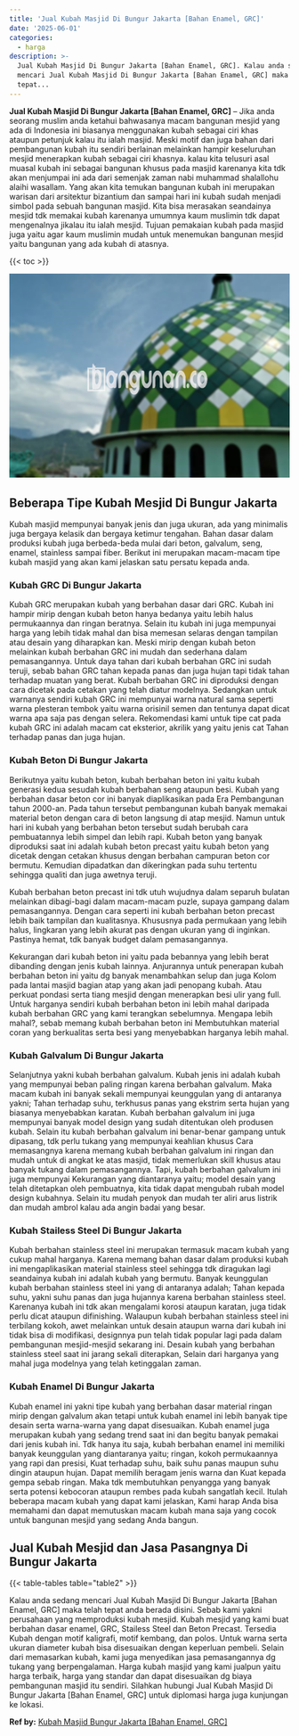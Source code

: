 ```yaml
---
title: 'Jual Kubah Masjid Di Bungur Jakarta [Bahan Enamel, GRC]'
date: '2025-06-01'
categories:
  - harga
description: >-
  Jual Kubah Masjid Di Bungur Jakarta [Bahan Enamel, GRC]. Kalau anda sedang
  mencari Jual Kubah Masjid Di Bungur Jakarta [Bahan Enamel, GRC] maka telah
  tepat...
---
```


**Jual Kubah Masjid Di Bungur Jakarta \[Bahan Enamel, GRC\]** – Jika anda seorang muslim anda ketahui bahwasanya macam bangunan mesjid yang ada di Indonesia ini biasanya menggunakan kubah sebagai ciri khas ataupun petunjuk kalau itu ialah masjid. Meski motif dan juga bahan dari pembangunan kubah itu sendiri berlainan melainkan hampir keseluruhan mesjid menerapkan kubah sebagai ciri khasnya. kalau kita telusuri asal muasal kubah ini sebagai bangunan khusus pada masjid karenanya kita tdk akan menjumpai ini ada dari semenjak zaman nabi muhammad shalallohu alaihi wasallam. Yang akan kita temukan bangunan kubah ini merupakan warisan dari arsitektur bizantium dan sampai hari ini kubah sudah menjadi simbol pada sebuah bangunan masjid. Kita bisa merasakan seandainya mesjid tdk memakai kubah karenanya umumnya kaum muslimin tdk dapat mengenalnya jikalau itu ialah mesjid. Tujuan pemakaian kubah pada masjid juga yaitu agar kaum muslimin mudah untuk menemukan bangunan mesjid yaitu bangunan yang ada kubah di atasnya.

{{< toc >}}

![Jual Kubah Masjid Di Bungur Jakarta [Bahan Enamel, GRC]](/images/jual-kubah-masjid-06.png)

## Beberapa Tipe Kubah Mesjid Di Bungur Jakarta

Kubah masjid mempunyai banyak jenis dan juga ukuran, ada yang minimalis juga bergaya kelasik dan bergaya ketimur tengahan. Bahan dasar dalam produksi kubah juga berbeda-beda mulai dari beton, galvalum, seng, enamel, stainless sampai fiber. Berikut ini merupakan macam-macam tipe kubah masjid yang akan kami jelaskan satu persatu kepada anda.

### Kubah GRC Di Bungur Jakarta

Kubah GRC merupakan kubah yang berbahan dasar dari GRC. Kubah ini hampir mirip dengan kubah beton hanya bedanya yaitu lebih halus permukaannya dan ringan beratnya. Selain itu kubah ini juga mempunyai harga yang lebih tidak mahal dan bisa memesan selaras dengan tampilan atau desain yang diharapkan kan. Meski mirip dengan kubah beton melainkan kubah berbahan GRC ini mudah dan sederhana dalam pemasangannya. Untuk daya tahan dari kubah berbahan GRC ini sudah teruji, sebab bahan GRC tahan kepada panas dan juga hujan tapi tidak tahan terhadap muatan yang berat. Kubah berbahan GRC ini diproduksi dengan cara dicetak pada cetakan yang telah diatur modelnya. Sedangkan untuk warnanya sendiri kubah GRC ini mempunyai warna natural sama seperti warna plesteran tembok yaitu warna orisinil semen dan tentunya dapat dicat warna apa saja pas dengan selera. Rekomendasi kami untuk tipe cat pada kubah GRC ini adalah macam cat eksterior, akrilik yang yaitu jenis cat Tahan terhadap panas dan juga hujan.

### Kubah Beton Di Bungur Jakarta

Berikutnya yaitu kubah beton, kubah berbahan beton ini yaitu kubah generasi kedua sesudah kubah berbahan seng ataupun besi. Kubah yang berbahan dasar beton cor ini banyak diaplikasikan pada Era Pembangunan tahun 2000-an. Pada tahun tersebut pembangunan kubah banyak memakai material beton dengan cara di beton langsung di atap mesjid. Namun untuk hari ini kubah yang berbahan beton tersebut sudah berubah cara pembuatannya lebih simpel dan lebih rapi. Kubah beton yang banyak diproduksi saat ini adalah kubah beton precast yaitu kubah beton yang dicetak dengan cetakan khusus dengan berbahan campuran beton cor bermutu. Kemudian dipadatkan dan dikeringkan pada suhu tertentu sehingga qualiti dan juga awetnya teruji.

Kubah berbahan beton precast ini tdk utuh wujudnya dalam separuh bulatan melainkan dibagi-bagi dalam macam-macam puzle, supaya gampang dalam pemasangannya. Dengan cara seperti ini kubah berbahan beton precast lebih baik tampilan dan kualitasnya. Khususnya pada permukaan yang lebih halus, lingkaran yang lebih akurat pas dengan ukuran yang di inginkan. Pastinya hemat, tdk banyak budget dalam pemasangannya.

Kekurangan dari kubah beton ini yaitu pada bebannya yang lebih berat dibanding dengan jenis kubah lainnya. Anjurannya untuk penerapan kubah berbahan beton ini yaitu dg banyak menambahkan selup dan juga Kolom pada lantai masjid bagian atap yang akan jadi penopang kubah. Atau perkuat pondasi serta tiang mesjid dengan menerapkan besi ulir yang full. Untuk harganya sendiri kubah berbahan beton ini lebih mahal daripada kubah berbahan GRC yang kami terangkan sebelumnya. Mengapa lebih mahal?, sebab memang kubah berbahan beton ini Membutuhkan material coran yang berkualitas serta besi yang menyebabkan harganya lebih mahal.

### Kubah Galvalum Di Bungur Jakarta

Selanjutnya yakni kubah berbahan galvalum. Kubah jenis ini adalah kubah yang mempunyai beban paling ringan karena berbahan galvalum. Maka macam kubah ini banyak sekali mempunyai keunggulan yang di antaranya yakni; Tahan terhadap suhu, terkhusus panas yang ekstrim serta hujan yang biasanya menyebabkan karatan. Kubah berbahan galvalum ini juga mempunyai banyak model design yang sudah ditentukan oleh produsen kubah. Selain itu kubah berbahan galvalum ini benar-benar gampang untuk dipasang, tdk perlu tukang yang mempunyai keahlian khusus Cara memasangnya karena memang kubah berbahan galvalum ini ringan dan mudah untuk di angkat ke atas masjid, tidak memerlukan skill khusus atau banyak tukang dalam pemasangannya. Tapi, kubah berbahan galvalum ini juga mempunyai Kekurangan yang diantaranya yaitu; model desain yang telah ditetapkan oleh pembuatnya, kita tidak dapat mengubah rubah model design kubahnya. Selain itu mudah penyok dan mudah ter aliri arus listrik dan mudah ambrol kalau ada angin badai yang besar.

### Kubah Stailess Steel Di Bungur Jakarta

Kubah berbahan stainless steel ini merupakan termasuk macam kubah yang cukup mahal harganya. Karena memang bahan dasar dalam produksi kubah ini mengaplikasikan material stainless steel sehingga tdk diragukan lagi seandainya kubah ini adalah kubah yang bermutu. Banyak keunggulan kubah berbahan stainless steel ini yang di antaranya adalah; Tahan kepada suhu, yakni suhu panas dan juga hujannya karena berbahan stainless steel. Karenanya kubah ini tdk akan mengalami korosi ataupun karatan, juga tidak perlu dicat ataupun difinishing. Walaupun kubah berbahan stainless steel ini terbilang kokoh, awet melainkan untuk desain ataupun warna dari kubah ini tidak bisa di modifikasi, designnya pun telah tidak popular lagi pada dalam pembangunan mesjid-mesjid sekarang ini. Desain kubah yang berbahan stainless steel saat ini jarang sekali diterapkan, Selain dari harganya yang mahal juga modelnya yang telah ketinggalan zaman.

### Kubah Enamel Di Bungur Jakarta

Kubah enamel ini yakni tipe kubah yang berbahan dasar material ringan mirip dengan galvalum akan tetapi untuk kubah enamel ini lebih banyak tipe desain serta warna-warna yang dapat disesuaikan. Kubah enamel juga merupakan kubah yang sedang trend saat ini dan begitu banyak pemakai dari jenis kubah ini. Tdk hanya itu saja, kubah berbahan enamel ini memiliki banyak keunggulan yang diantaranya yaitu; ringan, kokoh permukaannya yang rapi dan presisi, Kuat terhadap suhu, baik suhu panas maupun suhu dingin ataupun hujan. Dapat memilih beragam jenis warna dan Kuat kepada gempa sebab ringan. Maka tdk membutuhkan penyangga yang banyak serta potensi kebocoran ataupun rembes pada kubah sangatlah kecil. Itulah beberapa macam kubah yang dapat kami jelaskan, Kami harap Anda bisa memahami dan dapat memutuskan macam kubah mana saja yang cocok untuk bangunan mesjid yang sedang Anda bangun.

## Jual Kubah Mesjid dan Jasa Pasangnya Di Bungur Jakarta

{{< table-tables table="table2" >}}

Kalau anda sedang mencari Jual Kubah Masjid Di Bungur Jakarta \[Bahan Enamel, GRC\] maka telah tepat anda berada disini. Sebab kami yakni perusahaan yang memproduksi kubah mesjid. Kubah mesjid yang kami buat berbahan dasar enamel, GRC, Stailess Steel dan Beton Precast. Tersedia Kubah dengan motif kaligrafi, motif kembang, dan polos. Untuk warna serta ukuran diameter kubah bisa disesuaikan dengan keperluan pembeli. Selain dari memasarkan kubah, kami juga menyedikan jasa pemasangannya dg tukang yang berpengalaman. Harga kubah masjid yang kami jualpun yaitu harga terbaik, harga yang standar dan dapat disesuaikan dg biaya pembangunan masjid itu sendiri. Silahkan hubungi Jual Kubah Masjid Di Bungur Jakarta \[Bahan Enamel, GRC\] untuk diplomasi harga juga kunjungan ke lokasi.

**Ref by:** [Kubah Masjid Bungur Jakarta [Bahan Enamel, GRC]](https://id.wikipedia.org/wiki/Kubah)
